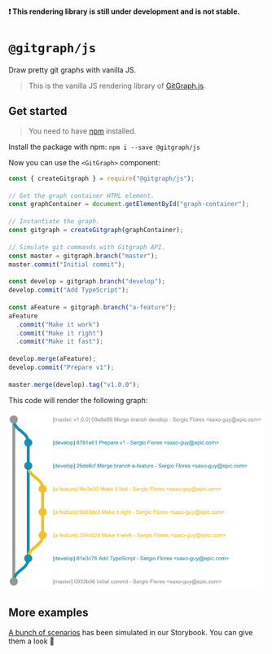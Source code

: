 **❗ This rendering library is still under development and is not stable.**

# `@gitgraph/js`

Draw pretty git graphs with vanilla JS.

> This is the vanilla JS rendering library of [GitGraph.js][gitgraph-repo].

## Get started

> You need to have [npm][get-npm] installed.

Install the package with npm: `npm i --save @gitgraph/js`

Now you can use the `<GitGraph>` component:

```js
const { createGitgraph } = require("@gitgraph/js");

// Get the graph container HTML element.
const graphContainer = document.getElementById("graph-container");

// Instantiate the graph.
const gitgraph = createGitgraph(graphContainer);

// Simulate git commands with Gitgraph API.
const master = gitgraph.branch("master");
master.commit("Initial commit");

const develop = gitgraph.branch("develop");
develop.commit("Add TypeScript");

const aFeature = gitgraph.branch("a-feature");
aFeature
  .commit("Make it work")
  .commit("Make it right")
  .commit("Make it fast");

develop.merge(aFeature);
develop.commit("Prepare v1");

master.merge(develop).tag("v1.0.0");
```

This code will render the following graph:

![Example of usage](./assets/example-usage.png)

## More examples

[A bunch of scenarios][stories] has been simulated in our Storybook. You can give them a look 👀

[get-npm]: https://www.npmjs.com/get-npm
[gitgraph-repo]: https://github.com/nicoespeon/gitgraph.js/
[stories]: https://github.com/nicoespeon/gitgraph.js/tree/master/packages/gitgraph-js/src/stories
